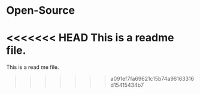 # Open-Source
<<<<<<< HEAD
This is a readme file.
=======

This is a read me file.
>>>>>>> a091ef7fa69621c15b74a96163316d15415434b7
